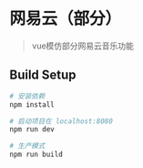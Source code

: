 # 网易云（部分）

>vue模仿部分网易云音乐功能

## Build Setup

``` bash
# 安装依赖
npm install

# 启动项目在 localhost:8080
npm run dev

# 生产模式
npm run build

